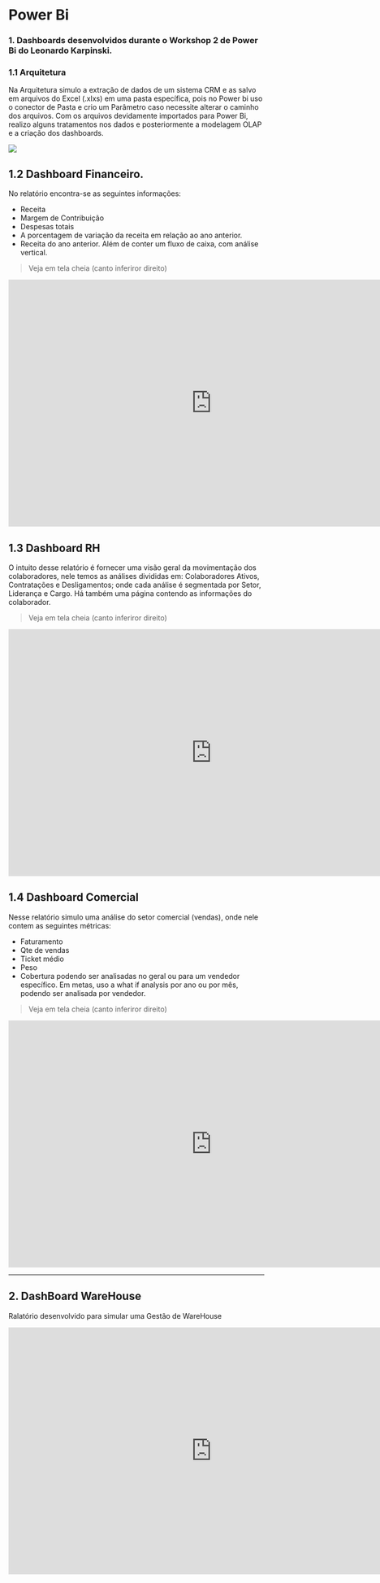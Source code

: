 # **Power Bi**

### 1. Dashboards desenvolvidos durante o Workshop 2 de Power Bi do Leonardo Karpinski. 

### 1.1	Arquitetura 
Na Arquitetura simulo a extração de dados de um sistema CRM e as salvo em arquivos do Excel (.xlxs) em uma pasta específica, pois no Power bi uso o conector de Pasta e crio um Parâmetro caso necessite alterar o caminho dos arquivos.
Com os arquivos devidamente importados para Power Bi, realizo alguns tratamentos nos dados e posteriormente a modelagem OLAP e a criação dos dashboards.

![](https://user-images.githubusercontent.com/32528638/87250363-a72b4700-c43a-11ea-9f29-7d06fbd7fba7.png)





## 1.2	Dashboard Financeiro.
No relatório encontra-se as seguintes informações:
- Receita
- Margem de Contribuição
- Despesas totais
- A porcentagem de variação da receita em relação ao ano anterior.
- Receita do ano anterior.
Além de conter um fluxo de caixa, com análise vertical. 
>Veja em tela cheia (canto inferiror direito)

<iframe width="800" height="486" src="https://app.powerbi.com/view?r=eyJrIjoiYThiNDlhYzktYzc1Zi00Zjc4LWE0NDAtODNmNjVlYTY4YTZmIiwidCI6ImVhNzM0MGQ2LWVmNjEtNGFhMy05ODFjLWM4NjgxODY4YzY1NyJ9&pageName=ReportSection5720485a3842ec570ee6" frameborder="0" allowFullScreen="true"></iframe>




## 1.3	Dashboard RH
O intuito desse relatório é fornecer uma visão geral da movimentação dos colaboradores, nele temos as análises divididas em: Colaboradores Ativos, Contratações e Desligamentos; onde cada análise é segmentada por Setor, Liderança e Cargo. Há também uma página contendo as informações do colaborador. 
>Veja em tela cheia (canto inferiror direito)

<iframe width="800" height="486" src="https://app.powerbi.com/view?r=eyJrIjoiZTcxMmViYzItZmY4Zi00YmRkLTgzYzUtOWNiNjliNGM1YzcwIiwidCI6ImVhNzM0MGQ2LWVmNjEtNGFhMy05ODFjLWM4NjgxODY4YzY1NyJ9" frameborder="0" allowFullScreen="true"></iframe>



## 1.4	Dashboard Comercial
Nesse relatório simulo uma análise do setor comercial (vendas), onde nele contem as seguintes métricas: 
 - Faturamento
- Qte de vendas
- Ticket médio
- Peso
- Cobertura podendo ser analisadas no geral ou para um vendedor específico.
Em metas, uso a what if analysis por ano ou por mês, podendo ser analisada por vendedor.
>Veja em tela cheia (canto inferiror direito)

<iframe width="800" height="486" src="https://app.powerbi.com/view?r=eyJrIjoiODIxNGJlZmMtM2E3OC00ZGIyLTg2ZDgtOTFmMjZiYTZjODQ5IiwidCI6ImVhNzM0MGQ2LWVmNjEtNGFhMy05ODFjLWM4NjgxODY4YzY1NyJ9" frameborder="0" allowFullScreen="true"></iframe>

-----------------------------------------------------------------------------------------------------------------------------------------------------------------

## 2. DashBoard WareHouse
 
  Ralatório desenvolvido para simular uma Gestão de WareHouse
  
  <iframe width="800" height="486" src="https://app.powerbi.com/view?r=eyJrIjoiN2JhMTAxMTAtOGM0MS00YjZjLTgxOTUtZTRiZDMxZjczZDY0IiwidCI6ImVhNzM0MGQ2LWVmNjEtNGFhMy05ODFjLWM4NjgxODY4YzY1NyJ9" frameborder="0" allowFullScreen="true"></iframe>
  
